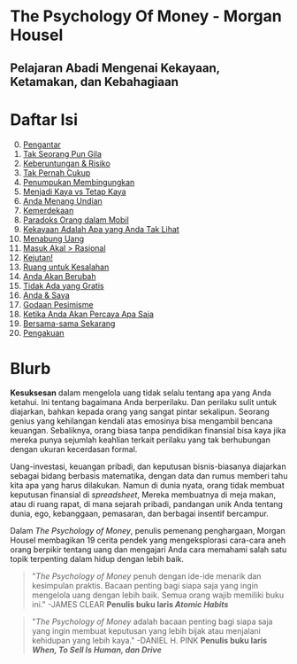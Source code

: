 # The Psychology Of Money - Morgan Housel

<h2>Pelajaran Abadi Mengenai Kekayaan, Ketamakan, dan Kebahagiaan</h2>

# Daftar Isi

0. [Pengantar](https://github.com/pockypoem/BookRecaps/blob/main/PsychologyOfMoney/00-pengantar.MD)
1. [Tak Seorang Pun Gila]()
2. [Keberuntungan & Risiko]()
3. [Tak Pernah Cukup]()
4. [Penumpukan Membingungkan]()
5. [Menjadi Kaya vs Tetap Kaya]()
6. [Anda Menang Undian]()
7. [Kemerdekaan]()
8. [Paradoks Orang dalam Mobil]()
9. [Kekayaan Adalah Apa yang Anda Tak Lihat]()
10. [Menabung Uang]()
11. [Masuk Akal > Rasional]()
12. [Kejutan!]()
13. [Ruang untuk Kesalahan]()
14. [Anda Akan Berubah]()
15. [Tidak Ada yang Gratis]()
16. [Anda & Saya]()
17. [Godaan Pesimisme]()
18. [Ketika Anda Akan Percaya Apa Saja]()
19. [Bersama-sama Sekarang]()
20. [Pengakuan]()


# Blurb

**Kesuksesan** dalam mengelola uang tidak selalu tentang apa yang Anda ketahui. Ini tentang bagaimana Anda berperilaku. Dan perilaku sulit untuk diajarkan, bahkan kepada orang yang sangat pintar sekalipun. Seorang genius yang kehilangan kendali atas emosinya bisa mengambil bencana keuangan. Sebaliknya, orang biasa tanpa pendidikan finansial bisa kaya jika mereka punya sejumlah keahlian terkait perilaku yang tak berhubungan dengan ukuran kecerdasan formal.

Uang-investasi, keuangan pribadi, dan keputusan bisnis-biasanya diajarkan sebagai bidang berbasis matematika, dengan data dan rumus memberi tahu kita apa yang harus dilakukan. Namun di dunia nyata, orang tidak membuat keputusan finansial di *spreadsheet*, Mereka membuatnya di meja makan, atau di ruang rapat, di mana sejarah pribadi, pandangan unik Anda tentang dunia, ego, kebanggaan, pemasaran, dan berbagai insentif bercampur.

Dalam *The Psychology of Money*, penulis pemenang penghargaan, Morgan Housel membagikan 19 cerita pendek yang mengeksplorasi cara-cara aneh orang berpikir tentang uang dan mengajari Anda cara memahami salah satu topik terpenting dalam hidup dengan lebih baik.

> "*The Psychology of Money* penuh dengan ide-ide menarik dan kesimpulan praktis. Bacaan penting bagi siapa saja yang ingin mengelola uang dengan lebih baik. Semua orang wajib memiliki buku ini." -JAMES CLEAR **Penulis buku laris *Atomic Habits***

> "*The Psychology of Money* adalah bacaan penting bagi siapa saja yang ingin membuat keputusan yang lebih bijak atau menjalani kehidupan yang lebih kaya." -DANIEL H. PINK **Penulis buku laris *When, To Sell Is Human, dan Drive***